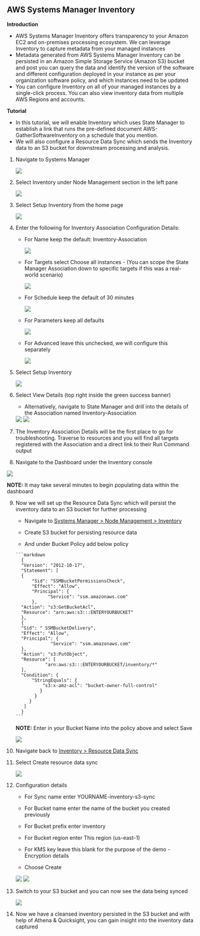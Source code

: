 ## AWS Systems Manager Inventory

**Introduction**
- AWS Systems Manager Inventory offers transparency to your Amazon EC2 and on-premises processing ecosystem. We can leverage Inventory to capture metadata from your managed instances
- Metadata generated from AWS Systems Manager Inventory can be persisted in an Amazon Simple Storage Service (Amazon S3) bucket and post you can query the data and identify the version of the software and different configuration deployed in your instance as per your organization software policy, and which instances need to be updated
- You can configure Inventory on all of your managed instances by a single-click process. You can also view inventory data from multiple AWS Regions and accounts.

**Tutorial**
- In this tutorial, we will enable Inventory which uses State Manager to establish a link that runs the pre-defined document AWS-GatherSoftwareInventory on a schedule that you mention. 
- We will also configure a Resource Data Sync which sends the Inventory data to an S3 bucket for downstream processing and analysis.

1. Navigate to Systems Manager  
   
   <img src="images/image1.png" class="inline"/>

2. Select Inventory under Node Management section in the left pane
    
   <img src="images/image2.png" class="inline"/>

3. Select Setup Inventory from the home page
    
   <img src="images/image3.png" class="inline"/>

4. Enter the following for Inventory Association Configuration Details:

    - For Name keep the default: Inventory-Association
    
      <img src="images/image4.png" class="inline"/>

    - For Targets select Choose all instances - (You can scope the State Manager Association down to specific targets if this was a real-world scenario)
    
      <img src="images/image5.png" class="inline"/>

    - For Schedule keep the default of 30 minutes

      <img src="images/image6.png" class="inline"/>

    - For Parameters keep all defaults
      
      <img src="images/image7.png" class="inline"/>

    - For Advanced leave this unchecked, we will configure this separately

      <img src="images/image8.png" class="inline"/>

5. Select Setup Inventory

   <img src="images/image9.png" class="inline"/>
  
6. Select View Details (top right inside the green success banner)

     - Alternatively, navigate to State Manager and drill into the details of the Association named Inventory-Association

     <img src="images/image10.png" class="inline"/>

     <img src="images/image11.png" class="inline"/>


7. The Inventory Association Details will be the first place to go for troubleshooting. Traverse to resources and you will find all targets registered with the Association and a direct link to their Run Command output

8. Navigate to the Dashboard under the Inventory console

  <img src="images/image12.png" class="inline"/>

   **NOTE:** It may take several minutes to begin populating data within the dashboard


9. Now we will set up the Resource Data Sync which will persist the inventory data to an S3 bucket for further processing

      - Navigate to <a href="https://console.aws.amazon.com/systems-manager/inventory"> Systems Manager > Node Management > Inventory </a>

      - Create S3 bucket for persisting resource data

      - And under Bucket Policy add below policy
   
       ```markdown
         {
         "Version": "2012-10-17",
         "Statement": [
         {
             "Sid": "SSMBucketPermissionsCheck",
             "Effect": "Allow",
             "Principal": {
                   "Service": "ssm.amazonaws.com"
             },
         "Action": "s3:GetBucketAcl",
         "Resource": "arn:aws:s3:::ENTERYOURBUCKET"
         },
         {
         "Sid": " SSMBucketDelivery",
         "Effect": "Allow",
         "Principal": {
                    "Service": "ssm.amazonaws.com"
         },
         "Action": "s3:PutObject",
         "Resource": [
                  "arn:aws:s3:::ENTERYOURBUCKET/inventory/*"
         ],
         "Condition": {
             "StringEquals": {
                 "s3:x-amz-acl": "bucket-owner-full-control"
                }
              }
            }
          ]
         }
       ```
    **NOTE:** Enter in your Bucket Name into the policy above and select Save

    <img src="images/image13.png" class="inline"/>

10. Navigate back to <a href="https://console.aws.amazon.com/systems-manager/managed-instances/resource-data-sync"> Inventory > Resource Data Sync </a>

11. Select Create resource data sync

    <img src="images/image14.png" class="inline"/>
    
12. Configuration details

      - For Sync name enter YOURNAME-inventory-s3-sync

      - For Bucket name enter the name of the bucket you created previously

      - For Bucket prefix enter inventory

      - For Bucket region enter This region (us-east-1)

      - For KMS key leave this blank for the purpose of the demo - Encryption details

      - Choose Create
     
    <img src="images/image15.png" class="inline"/>  
    
    <img src="images/image16.png" class="inline"/>  

13. Switch to your S3 bucket and you can now see the data being synced

    <img src="images/image17.png" class="inline"/>  

14. Now we have a cleansed inventory persisted in the S3 bucket and with help of Athena & Quicksight, you can gain insight into the inventory data captured
